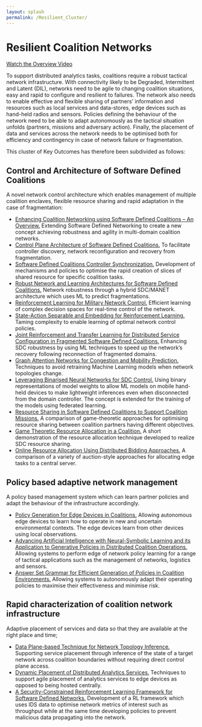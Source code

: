 ```yaml
---
layout: splash
permalink: /Resilient_Cluster/
---
```


# Resilient Coalition Networks 

[Watch the Overview Video](https://ibm.box.com/v/Overview-Cluster2-US-video)

To support distributed analytics tasks, coalitions require a robust tactical network infrastructure.  With
connectivity likely to be Degraded, Intermittent and Latent (DIL), networks need to be agile to changing
coalition situations, easy and rapid to configure and resilient to failures.  The network also needs to enable
effective and flexible sharing of partners’ information and resources such as local services and data-stores,
edge devices such as hand-held radios and sensors.  Policies defining the behaviour of the network need to be
able to adapt autonomously as the tactical situation unfolds (partners, missions and adversary action).  Finally,
the placement of data and services across the network needs to be optimised both for efficiency and contingency
in case of network failure or fragmentation.

This cluster of Key Outcomes has therefore been subdivided as follows:

##	Control and Architecture of Software Defined Coalitions 
A novel network control architecture which enables management of multiple coalition enclaves, flexible resource
sharing and rapid adaptation in the case of fragmentation:

* [Enhancing Coalition Networking using Software Defined Coalitions – An Overview.](/2a09/)
  Extending Software Defined Networking to create a new concept achieving robustness and agility in multi-domain
  coalition networks.
* [Control Plane Architecture of Software Defined Coalitions.](/2a08/)
  To facilitate controller discovery, network reconfiguration and recovery from fragmentation.
* [Software Defined Coalitions Controller Synchronization.](/2a07/)
  Development of mechanisms and policies to optimise the rapid creation of slices of shared resource for specific
  coalition tasks.
* [Robust Network and Learning Architectures for Software Defined Coalitions.](/2a01/)
  Network robustness through a hybrid SDC/MANET architecture which uses ML to predict fragmentations.
* [Reinforcement Learning for Military Network Control.](/1c15/)
  Efficient learning of complex decision spaces for real-time control of the network.
* [State-Action Separable and Embedding for Reinforcement Learning.](/2b03/)
  Taming complexity to enable learning of optimal network control policies.
* [Joint Reinforcement and Transfer Learning for Distributed Service Configuration in Fragmented Software Defined Coalitions.](/2b01/)
  Enhancing SDC robustness by using ML techniques to speed up the network’s recovery following reconnection of
  fragmented domains.
* [Graph Attention Networks for Congestion and Mobility Prediction.](/2a05/)
  Techniques to avoid retraining Machine Learning models when network topologies change.
* [Leveraging Binarised Neural Networks for SDC Control.](/2a06/)
  Using binary representations of model weights to allow ML models on mobile hand-held devices to make lightweight
  inferences even when disconnected from the domain controller.  The concept is extended for the training of the
  models using federated learning.
* [Resource Sharing in Software Defined Coalitions to Support Coalition Missions.](/1f05/)
  A comparison of game-theoretic approaches for optimising resource sharing between coalition partners having
  different objectives.
* [Game Theoretic Resource Allocation in a Coalition.](/1a09/)
  A short demonstration of the resource allocation technique developed to realize SDC resource sharing.
* [Online Resource Allocation Using Distributed Bidding Approaches.](/1f04/)
  A comparison of a variety of auction-style approaches for allocating edge tasks to a central server.

##	Policy based adaptive network management  
A policy based management system which can learn partner policies and adapt the behaviour of the infrastructure
accordingly.

* [Policy Generation for Edge Devices in Coalitions.](/2c04/)
  Allowing autonomous edge devices to learn how to operate in new and uncertain environmental contexts. The
  edge devices learn from other devices using local observations.
* [Advancing Artificial Intelligence with Neural-Symbolic Learning and its Application to Generative Policies in Distributed Coalition Operations.](/1c02/)
  Allowing systems to perform edge of network policy learning for a range of tactical applications such as the
  management of networks, logistics and sensors.
* [Answer Set Grammar for Efficient Generation of Policies in Coalition Environments.](/1c07/)
  Allowing systems to autonomously adapt their operating policies to maximise their effectiveness and minimise risk.

##	Rapid characterization of coalition network infrastructure  
Adaptive placement of services and data so that they are available at the right place and time;

* [Data Plane-based Technique for Network Topology Inference.](/2a03/)
  Supporting service placement through inference of the state of a target network across coalition boundaries
  without requiring direct control plane access.
* [Dynamic Placement of Distributed Analytics Services.](/2a04/)
  Techniques to support agile placement of analytics services to edge devices as opposed to being hosted centrally.
* [A Security-Constrained Reinforcement Learning Framework for Software Defined Networks.](/2c05/)
  Development of a RL framework which uses IDS data to optimise network metrics of interest such as throughput while
  at the same time developing policies to prevent malicious data propagating into the network.
